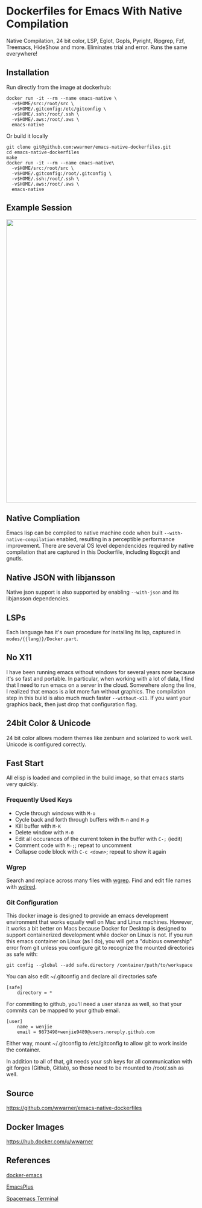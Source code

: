 Dockerfiles for Emacs With Native Compilation
=============================================

Native Compilation, 24 bit color, LSP, Eglot, Gopls, Pyright, Ripgrep,
Fzf, Treemacs, HideShow and more. Eliminates trial and error. Runs the
same everywhere!

## Installation

Run directly from the image at dockerhub:

	docker run -it --rm --name emacs-native \
	  -v$HOME/src:/root/src \
	  -v$HOME/.gitconfig:/etc/gitconfig \
	  -v$HOME/.ssh:/root/.ssh \
	  -v$HOME/.aws:/root/.aws \
	  emacs-native

Or build it locally

    git clone git@github.com:wwarner/emacs-native-dockerfiles.git
	cd emacs-native-dockerfiles
	make
	docker run -it --rm --name emacs-native\
	  -v$HOME/src:/root/src \
	  -v$HOME/.gitconfig:/root/.gitconfig \
	  -v$HOME/.ssh:/root/.ssh \
	  -v$HOME/.aws:/root/.aws \
	  emacs-native

## Example Session

<img width=750px src="./examples/go/demo.gif" />

## Native Compliation

Emacs lisp can be compiled to native machine code when built
`--with-native-compilation` enabled, resulting in a perceptible
performance improvement. There are several OS level dependencides
required by native compilation that are captured in this Dockerfile,
including libgccjit and gnutls.

## Native JSON with libjansson

Native json support is also supported by enabling `--with-json` and
its libjansson dependencies.

## LSPs

Each language has it's own procedure for installing its lsp, captured
in `modes/{{lang}}/Docker.part`.

## No X11

I have been running emacs without windows for several years now
because it's so fast and portable. In particular, when working with a
lot of data, I find that I need to run emacs on a server in the
cloud. Somewhere along the line, I realized that emacs is a lot more
fun without graphics. The compilation step in this build is also much
much faster `--without-x11`. If you want your graphics back, then just
drop that configuration flag.

## 24bit Color & Unicode

24 bit color allows modern themes like zenburn and solarized to work
well. Unicode is configured correctly.

## Fast Start

All elisp is loaded and compiled in the build image, so that emacs
starts very quickly.

### Frequently Used Keys

* Cycle through windows with `M-o`
* Cycle back and forth through buffers with `M-n` and `M-p`
* Kill buffer with `M-K`
* Delete window with `M-0`
* Edit all occurances of the current token in the buffer with `C-;` (iedit)
* Comment code with `M-;`; repeat to uncomment
* Collapse code block with `C-c <down>`; repeat to show it again

### Wgrep

Search and replace across many files with
[wgrep](https://www.reddit.com/r/emacs/comments/u6yibf/if_you_have_never_used_wgrep_with_rgel_to_rename/). Find
and edit file names with
[wdired](https://www.masteringemacs.org/article/wdired-editable-dired-buffers).

### Git Configuration

This docker image is designed to provide an emacs development
environment that works equally well on Mac and Linux
machines. However, it works a bit better on Macs because Docker for
Desktop is designed to support containerized development while docker
on Linux is not. If you run this emacs container on Linux (as I do),
you will get a "dubious ownership" error from git unless you configure
git to recognize the mounted directories as safe with:

    git config --global --add safe.directory /container/path/to/workspace

You can also edit ~/.gitconfig and declare all directories safe

    [safe]
    	directory = *

For commiting to github, you'll need a user stanza as well, so that
your commits can be mapped to your github email.

    [user]
		name = wenjie
    	email = 9873498+wenjie9489@users.noreply.github.com

Either way, mount ~/.gitconfig to /etc/gitconfig to allow git to work
inside the container.

In addition to all of that, git needs your ssh keys for all
communication with git forges (Github, Gitlab), so those need to be
mounted to /root/.ssh as well.

## Source

https://github.com/wwarner/emacs-native-dockerfiles

## Docker Images

https://hub.docker.com/u/wwarner

## References

[docker-emacs](https://github.com/Silex/docker-emacs)

[EmacsPlus](https://github.com/d12frosted/homebrew-emacs-plus/blob/master/Formula/emacs-plus%4030.rb)

[Spacemacs Terminal](https://github.com/troyp/spacemacs/wiki/Terminal)
